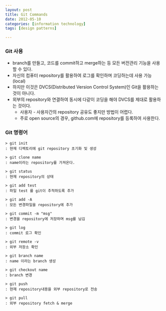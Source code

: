 ```yaml
---
layout: post
title: Git Commands
date: 2012-05-10
categories: [information technology]
tags: [design patterns]

---
```

### Git 사용
* branch를 만들고, 코드를 commit하고 merge하는 등 모든 버전관리 기능을 사용할 수 있다.
* 자신의 컴퓨터 repository를 활용하여 로그를 확인하며 코딩하는데 사용 가능 (local)
* 하지만 이것은 DVCS(Distributed Version Control System)인 Git을 활용하는 것이 아니다.
* 외부의 repository와 연결하여 동시에 다같이 코딩을 해야 DVCS를 제대로 활용하는 것이다.
	* 사용자 - 사용자간의 repository 공유도 좋지만 방법이 어렵다.
	* 주로 open source의 경우, github.com에 repository를 등록하여 사용한다.

### Git 명령어

```
> git init							
: 현재 디렉토리에 git repository 초기화 및 생성

> git clone name			
: name이라는 repository를 가져온다.

> git status					
: 현재 repository의 상태

> git add test					
: 파일 test 를 git이 추적하도록 추가

> git add -A					
: 모든 변경파일을 repository에 추가

> git commit -m "msg"	
: 변경을 repository에 저장하며 msg를 남김

> git log							
: commit 로그 확인

> git remote -v					
: 외부 저장소 확인

> git branch name			
: name 이라는 branch 생성

> git checkout name			
: branch 변경

> git push						
: 현재 repository내용을 외부 repository로 전송

> git pull							
: 외부 repository fetch & merge

```
